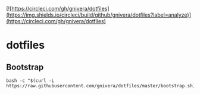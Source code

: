 [![https://circleci.com/gh/gnivera/dotfiles](https://img.shields.io/circleci/build/github/gnivera/dotfiles?label=analyze)](https://circleci.com/gh/gnivera/dotfiles)

# dotfiles

## Bootstrap

```
bash -c "$(curl -L https://raw.githubusercontent.com/gnivera/dotfiles/master/bootstrap.sh)"
```
